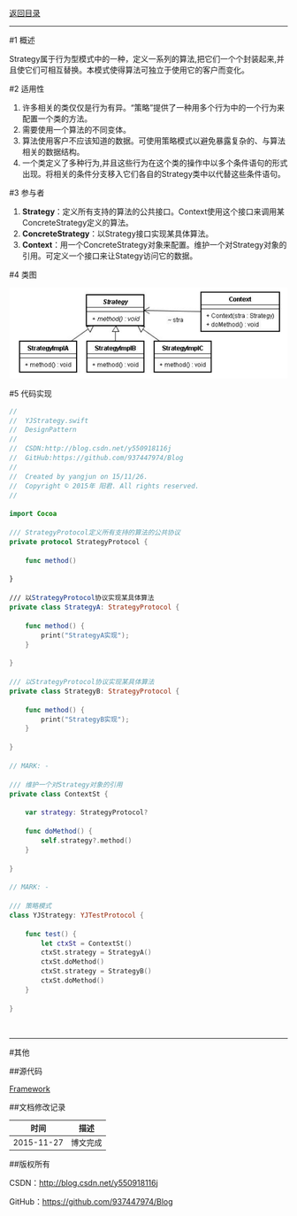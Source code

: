 [返回目录](https://github.com/937447974/Blog/blob/master/架构设计/23设计模式之目录.md)

----------

#1 概述

Strategy属于行为型模式中的一种，定义一系列的算法,把它们一个个封装起来,并且使它们可相互替换。本模式使得算法可独立于使用它的客户而变化。

#2 适用性

1. 许多相关的类仅仅是行为有异。“策略”提供了一种用多个行为中的一个行为来配置一个类的方法。
2. 需要使用一个算法的不同变体。
3. 算法使用客户不应该知道的数据。可使用策略模式以避免暴露复杂的、与算法相关的数据结构。
4. 一个类定义了多种行为,并且这些行为在这个类的操作中以多个条件语句的形式出现。将相关的条件分支移入它们各自的Strategy类中以代替这些条件语句。

#3 参与者

1. **Strategy**：定义所有支持的算法的公共接口。Context使用这个接口来调用某ConcreteStrategy定义的算法。
2. **ConcreteStrategy**：以Strategy接口实现某具体算法。
3. **Context**：用一个ConcreteStrategy对象来配置。维护一个对Strategy对象的引用。可定义一个接口来让Stategy访问它的数据。

#4 类图

![](https://raw.githubusercontent.com/937447974/Blog/master/Resources/2015112722.png)

#5 代码实现

```swift
//
//  YJStrategy.swift
//  DesignPattern
//
//  CSDN:http://blog.csdn.net/y550918116j
//  GitHub:https://github.com/937447974/Blog
//
//  Created by yangjun on 15/11/26.
//  Copyright © 2015年 阳君. All rights reserved.
//

import Cocoa

/// StrategyProtocol定义所有支持的算法的公共协议
private protocol StrategyProtocol {
    
    func method()
    
}

/// 以StrategyProtocol协议实现某具体算法
private class StrategyA: StrategyProtocol {
    
    func method() {
        print("StrategyA实现");
    }
    
}

/// 以StrategyProtocol协议实现某具体算法
private class StrategyB: StrategyProtocol {
    
    func method() {
        print("StrategyB实现");
    }
    
}

// MARK: -

/// 维护一个对Strategy对象的引用
private class ContextSt {
    
    var strategy: StrategyProtocol?
    
    func doMethod() {
        self.strategy?.method()
    }
    
}

// MARK: -

/// 策略模式
class YJStrategy: YJTestProtocol {

    func test() {
        let ctxSt = ContextSt()
        ctxSt.strategy = StrategyA()
        ctxSt.doMethod()
        ctxSt.strategy = StrategyB()
        ctxSt.doMethod()
    }
    
}
```
&#160;

----------

#其他

##源代码

[Framework](https://github.com/937447974/Framework)

##文档修改记录

| 时间 | 描述 |
| ---- | ---- |
| 2015-11-27 | 博文完成 |

##版权所有

CSDN：http://blog.csdn.net/y550918116j

GitHub：https://github.com/937447974/Blog